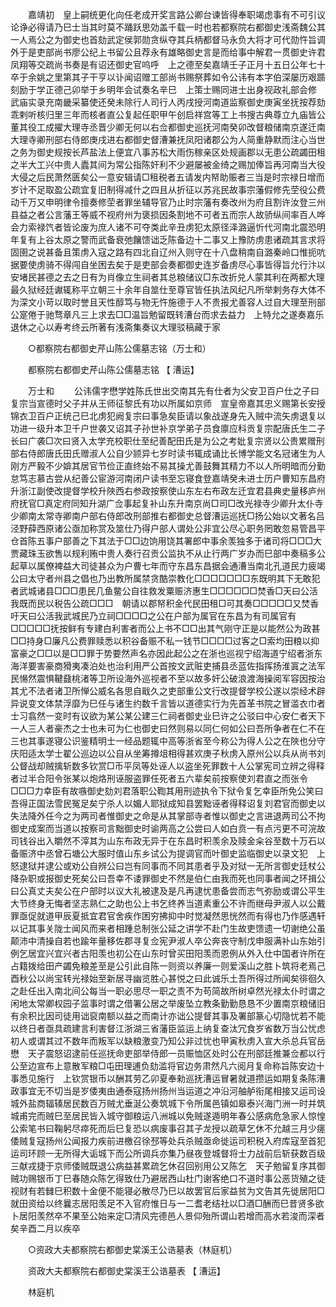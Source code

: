 <!-- { "loadSidebar": true } -->
　　嘉靖初　皇上嗣统更化向任老成开奖言路公卿台谏皆得奉职竭虑事有不可引议论诤必得请乃巳士当其时莫不踊跃思効盖千载一时也若都察院右都御史浅斋魏公其一人焉公之为御史也首劾武定侯郭勋贪纵夺其兵柄都督马永负大将才可代勋忤旨调外于是吏部尚书廖公纪上书留公且荐永有雄略御史言是而给事中解君一贯御史许君凤翔等交疏尚书奏是有诏还御史官呜呼　上之德至矣嘉靖壬子正月十五日公年七十卒于余姚之里第其子干亨以讣闻诏赠工部尚书赐祭葬如令公讳有本字伯深屡历艰踬刻励于学正德己卯举于乡明年会试奏名辛巳　上策士赐同进士出身视政礼部会修　武庙实录充南畿采纂使还癸未除行人司行人丙戌授河南道监察御史庚寅坐抚按荐劾乖剌听核归里三年而核者直公复起任职甲午创启祥宫等工上书搜古典尊立九庙皆公董其役工成擢大理寺丞晋少卿无何以右佥都御史巡抚河南癸卯改督粮储南京遂迁南大理寺卿刑部右侍郎庚戌进右都御史督漕兼抚凤阳诸郡公为人简重静默而注心当世之务为御史规按长芦盐法上便宜八事苏松大雨伤稼亲区处规画郡以无患公疏蠲田租之半大工兴中贵人蠹其间为常公指陈奸利不少避屡被金绮之赐加俸旨再河南当大役大侵之后民萧然匮矣公一意安辑请□租税者五请发内帑助赈者三当是时宗禄日增而岁计不足取盈公疏宜复旧制得减什之四且从折征以苏兆民故事宗藩假修先茔役公费动千万又申明律令擅奏修茔者罪坐辅导官乃止时宗藩有奏改州为府且割许汝登三州县益之者公言藩王等威不视府州为褒损因条割地不可者五而宗人故骄纵间率百人哗会力索禄饩者皆论废为庶人诸不可夺类此辛丑虏犯太原径泽潞逼忻代河南北震恐明年复有上谷太原之警而武备衰弛饟馈诎乏陈备边十二事又上豫防虏患诸疏其言求将固圉之说甚备且策虏入寇之路有四北自辽州入则守在十八盘稍南自潞秦岭口惟扼吭据要使虏骑不得闯自坐困去矣于是吏部会奏都御史连岁备虏尽心事皆得旨允行汴以安堵民甚德之去之日有为肖像立生祠者其总粮储议□东改折兑人蒙其利在两都大理最久狱经廷谳辄称平立朝三十余年自筮仕至尊官皆任执法风纪凡所举剌务存大体不为深文小苛以取时誉且天性醇笃与物无忤施德于人不贵报尤善容人过自大理至刑部公寔倦于驰骛章凡三上求去□□温旨勉留既转漕台而求去益力　上特允之遂奏嘉乐退休之心以寿考终云所著有浅斋集奏议大理驳稿藏于家 

　　○都察院右都御史芹山陈公儒墓志铭（万士和） 

　　都察院右都御史芹山陈公儒墓志铭 【 漕运】 

　　万士和 
　　公讳儒字懋学姓陈氏世出交南其先有仕者为父安卫百户仕之子曰复宗当宣德时父子并从王师征黎氏有功以所属如京师　宣皇帝嘉其忠义赐第长安授锦衣卫百户正统己巳北虏犯阙复宗曰事急矣臣请以象战遂身先入贼中流矢虏退复以功进一级升本卫千户世袭又诏其子孙世补京学弟子员食廪应科贡复宗配唐氏生二子长曰广袭□次曰贤入太学充校职仕至纪善配田氏是为公之考妣复宗贤以公贵累赠刑部右侍郎唐氏田氏赠淑人公自少颕异七岁时读书辄成诵比长博学能文名冠诸生为人刚方严毅不少媕其居官节俭正直终始不易其操尤善鼓舞其精力不以人所明暗而分勤怠笃志慕古尝从纪善公宦游河南闭户读书至忘寝食登嘉靖癸未进士历户曹知东昌府升浙江副使改提督学校升陜西右参政按察使山东左右布政左迁宜君县典史量移庐州府抚官□真定府同知升湖广佥事起复补山东升南京尚□司□改光禄寺少卿升太仆寺少卿南太常寺卿南户部右侍郎改刑部推右都御史总督漕运巡抚□扬公始以文著名吕泾野薛西原诸公亟加称赏及筮仕乃得户部人谓处公非宜公尽心职务罔敢忽易管昌平仓首陈五事户部善之下其法于□□边饷用饶其署郎中事余羡独多于诸司将□□□大贾藏珠玉欲售以规利贿中贵人奏行召贡公监执不从止行两广岁办而巳部中奏稿多公起草以属僚裨益大司徒甚众为户曹七年而守东昌东昌据会通漕当南北孔道民力疲竭公曰太守者州县之倡也乃出教所属禁贪酷崇教化□□□□□□□东既明其下无敢犯者武城诸县□□□患民几鱼鳖公自往救发粟赈济惠生□□□□□□焚香□天曰公活我既而民以税告公疏□□□　朝请以郡帑积金代民田租□可其奏□□□□□又焚香吁天曰公活我武城民乃立祠□□□□之公在户部为属官在东昌为有司属官有□□□□□抚按鲜有专建白利害者而公上书不□□出其气刚守正是以能然公为政甚□□持身□廉凡公费罪赎悉以积谷备赈不私一钱节□□□□过客之□索均田粮以抑富豪之□□以是□□罪于势要然声名亦因此起公之在浙也巡视宁绍海道宁绍者浙东海洋要害豪商猾夷凑泊处也治利用严公首按文武赃吏捕县丞蓝佐指挥扬淮寘之法军民愓然震惧鞬鼗桃渚等卫所设海外巡视者不至以故多奸公破浪渡海操阅军容因按治其尤不法者诸卫所惮公威名各思自戢久之吏部重公文行改提督学校公遂以崇经术辟异说变文体禁浮靡为巳任与诸生约数千言皆以道德实行为先首革书院之冒滥衣巾者士习翕然一变时有议欲为某公某公建三仁祠者御史业巳许之公驳曰中心安仁者天下一人三人者豪杰之士也未可为仁也御史曰然则易以同仁何如公曰吾所争者在仁不在三也其事遂寝公识鉴精明士一经品题辄中高等浙省至今称公为得人公之在陜也分守庆阳适太学士翟公巡边以公自从坐筹撙俎相得甚欢庚子秋虏入原州公以兵从尚书刘公督战却贼擒斩数多钦赏□币平凤等处诬人以盗坐死罪数十人公掌宪司立辨之得释者过半合阳令张某以炮烙刑诬服盗罪任死者五六辈矣前按察使刘君直之而张令□□□力幸臣有故嗾御史劾刘君落职公鞫其用刑迹执令下狱令复乞幸臣所免公笑曰吾得正国法雪民冤足矣宁杀人以媚人耶狱成知县罢黜诬者得释诏复刘君官而御史以失法降外任今之为两司者惟御史之命是从其掌部寺者惟以御史之言进退两司公不拘御史成案而当道以按察司言黜御史时谕两高之公尝曰人如白贲一有点污更不可浣故司钱谷出入皭然不滓其为山东布政无异于在东昌时积羡余及赎金籴谷至数十万石以备赈济中丞曾石塘公大服时值山东乡试公为提调官而叶御史监临御史以录文犯　上怒逮狱并逮公或劝公自辨公曰岂有同事而不同其患者乎及对狱一无所言御史廷杖公降杂职或报御史死矣公曰吾幸不诿罪御史不然是伯仁由我而死也同事者闻之环揖公曰公真丈夫矣公在户部时以议大礼被逮及是凡再逮忧患备尝而志气弥励或谓公平生大节终身无悔者坚志熟仁之助也公上书乞终养当道素重公不许而继母尹淑人以公戴罪亟促就道甲辰夏抵宜君官舍疾作困穷拂抑中时觉凝然思恍然而有得也乃作感遇轩以记其事关陇士闻风而来者相踵总制张公延之讲学不赴门生故吏馈遗一切谢绝公虽颠沛中清操自若也踰年量移佐郡寻复佥宪尹淑人卒公奔丧守制戊申服满补山东始引例乞居宜兴宜兴者古阳羡也初公在山东时曾买田阳羡而恩例从外入仕中国者许所在占籍拨给田产蠲免粮差至是公引此自陈一则资以养廉一则爱溪山之胜卜筑将老焉己酉秋公以尚宝转光禄始至新居寻幽览胜心甚悦之曰此诚乐土吾所得过所闻矣徘徊久之赴任出入南北间公每当一职必思尽一职之责不为苟简故所树卓然光禄太仆时谓之闲地太常卿权园子监事时谓之借署公居之举废坠立教条勤勤恳恳不少置南京粮储旧有余积比因司徒用诎裒南额以益之而南计亦诎公提督其事及署部篆心切隐忧若不能以终日者亟具疏建言利害督江浙湖三省藩臣监运上纳复查汰冗食岁省数万当公忧虑初人或谓其过不数年而叛军以缺粮激变乃知公非过忧也甲寅秋虏入宣大杀总兵官岳懋　天子震怒诏逮前任巡抚命吏部举侍郎一员赈恤区处时公在刑部廷推兼佥都以行公至边宣布上意散军粮□屯田理逋负劾滥将官边务肃然凡六阅月复命称旨陈安边十事悉见施行　上钦赏银币以酬其劳乙卯夏奉勑巡抚漕运冒暑就道攒运如期复条陈漕政事宜无不切当是岁倭夷由通泰寇扬州扬州当运道之冲沿河舳舻衔尾相接又运司设城外盐商辐辏居民数百万贼尤垂涎公奏筑城下令所属邑镇如皋泰兴海门洲一时并筑城甫完而贼巳至居民皆入城守御粮运八洲城以免贼遂遁明年春公感病危急家人惊惶公索笔书曰鞠躬尽瘁死而后巳复恐以病废事召其子龙授以疏草乞休不允越三月少瘥倭贼复寇扬州公闻报力疾前进檄召徐邳等处兵杀贼亟命徙运司积税入府库寇至首犯运司环顾一无所得大诟城下而公所调兵亦集乃昼夜登城督将士力战前后斩获数百级三献戎捷于京师倭贼既退公病益甚累疏乞休召回别用公又陈乞　天子勉留复序其御贼功赐银币丁巳春随众陈乞得致仕乃避居西山杜门谢客绝口不道时事公恶货殖之徒视财有若雠巳积数十金便不能寝必散尽乃巳以故罢官后家益贫为文告其先徙居阳□就田资给以终曩志居阳羡足不入官府惟日与一二耆老结社以□酒□酬而巳昔贤多欲卜居阳羡然卒不果至公始来定□清风完德邑人景仰殆所谓山若增而高水若浚而深者矣辛酉二月以疾卒 

　　○资政大夫都察院右都御史棠溪王公诰墓表（林庭机） 

　　资政大夫都察院右都御史棠溪王公诰墓表 【 漕运】 

　　林庭机 

